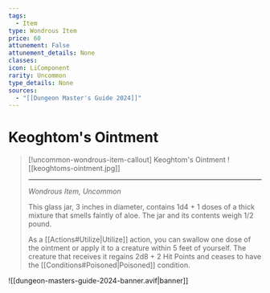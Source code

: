 ```yaml
---
tags:
  - Item
type: Wondrous Item
price: 60
attunement: False
attunement_details: None
classes:
icon: LiComponent
rarity: Uncommon
type_details: None
sources: 
  - "[[Dungeon Master's Guide 2024]]"
---
```

# Keoghtom's Ointment
>[!uncommon-wondrous-item-callout] Keoghtom's Ointment
>![[keoghtoms-ointment.jpg]]
>
> - - -
>_Wondrous Item, Uncommon_
>
>This glass jar, 3 inches in diameter, contains 1d4 + 1 doses of a thick mixture that smells faintly of aloe. The jar and its contents weigh 1/2 pound.
>
>As a [[Actions#Utilize\|Utilize]] action, you can swallow one dose of the ointment or apply it to a creature within 5 feet of yourself. The creature that receives it regains 2d8 + 2 Hit Points and ceases to have the [[Conditions#Poisoned\|Poisoned]] condition.
>
>


![[dungeon-masters-guide-2024-banner.avif|banner]]